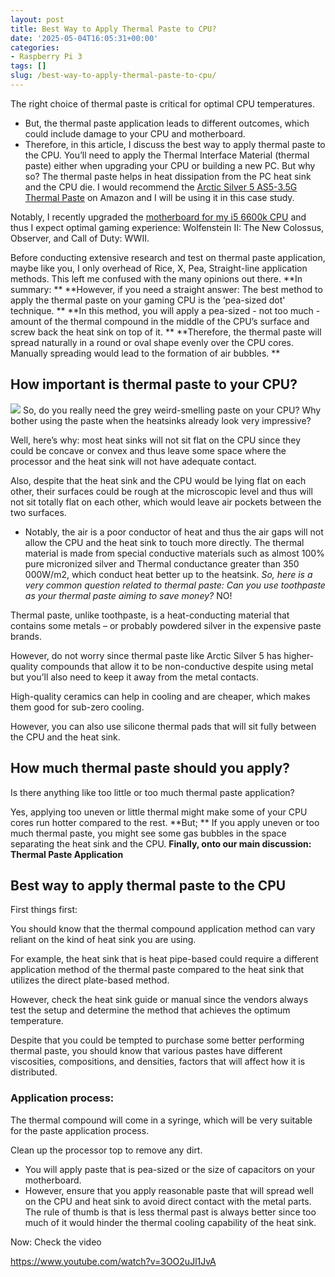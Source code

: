 ```yaml
---
layout: post
title: Best Way to Apply Thermal Paste to CPU?
date: '2025-05-04T16:05:31+00:00'
categories:
- Raspberry Pi 3
tags: []
slug: /best-way-to-apply-thermal-paste-to-cpu/
---
```


The right choice of thermal paste is critical for optimal CPU temperatures.
- But, the thermal paste application leads to different outcomes, which could include damage to your CPU and motherboard.
- Therefore, in this article, I discuss the best way to apply thermal paste to the CPU.
You’ll need to apply the Thermal Interface Material (thermal paste) either when upgrading your CPU or building a new PC.
But why so? The thermal paste helps in heat dissipation from the PC heat sink and the CPU die. I would recommend the
[Arctic Silver 5 AS5-3.5G Thermal Paste](https://www.amazon.com/dp/B0087X728K/?tag=p-policy-20)
on Amazon and I will be using it in this case study.

Notably, I recently upgraded the
[motherboard for my i5 6600k CPU](https://pestpolicy.com/best-motherboard-i5-6600k-cpu/)
and thus I expect optimal gaming experience: Wolfenstein II: The New Colossus, Observer, and Call of Duty: WWII.

Before conducting extensive research and test on thermal paste application, maybe like you, I only overhead of Rice, X, Pea, Straight-line application methods. This left me confused with the many opinions out there.
**In summary: **
**However, if you need a straight answer: The best method to apply the thermal paste on your gaming CPU is the ‘pea-sized dot' technique. **
**In this method, you will apply a pea-sized - not too much - amount of the thermal compound in the middle of the CPU’s surface and screw back the heat sink on top of it. **
**Therefore, the thermal paste will spread naturally in a round or oval shape evenly over the CPU cores. Manually spreading would lead to the formation of air bubbles. **
## How important is thermal paste to your CPU?
![](/assets/img/img/)
So, do you really need the grey weird-smelling paste on your CPU? Why bother using the paste when the heatsinks already look very impressive?

Well, here’s why: most heat sinks will not sit flat on the CPU since they could be concave or convex and thus leave some space where the processor and the heat sink will not have adequate contact.

Also, despite that the heat sink and the CPU would be lying flat on each other, their surfaces could be rough at the microscopic level and thus will not sit totally flat on each other, which would leave air pockets between the two surfaces.
- Notably, the air is a poor conductor of heat and thus the air gaps will not allow the CPU and the heat sink to touch more directly.
The thermal material is made from special conductive materials such as almost 100% pure micronized silver and Thermal conductance greater than 350 000W/m2, which conduct heat better up to the heatsink.
*So, here is a very common question related to thermal paste: Can you use toothpaste as your thermal paste aiming to save money?*
NO!

Thermal paste, unlike toothpaste, is a heat-conducting material that contains some metals – or probably powdered silver in the expensive paste brands.

However, do not worry since thermal paste like Arctic Silver 5 has higher-quality compounds that allow it to be non-conductive despite using metal but you’ll also need to keep it away from the metal contacts.

High-quality ceramics can help in cooling and are cheaper, which makes them good for sub-zero cooling.

However, you can also use silicone thermal pads that will sit fully between the CPU and the heat sink.
## How much thermal paste should you apply?
Is there anything like too little or too much thermal paste application?

Yes, applying too uneven or little thermal might make some of your CPU cores run hotter compared to the rest.
**But; **
If you apply uneven or too much thermal paste, you might see some gas bubbles in the space separating the heat sink and the CPU.
**Finally, onto our main discussion: Thermal Paste Application**
## Best way to apply thermal paste to the CPU
First things first:

You should know that the thermal compound application method can vary reliant on the kind of heat sink you are using.

For example, the heat sink that is heat pipe-based could require a different application method of the thermal paste compared to the heat sink that utilizes the direct plate-based method.

However, check the heat sink guide or manual since the vendors always test the setup and determine the method that achieves the optimum temperature.

Despite that you could be tempted to purchase some better performing thermal paste, you should know that various pastes have different viscosities, compositions, and densities, factors that will affect how it is distributed.
### **Application process:**
The thermal compound will come in a syringe, which will be very suitable for the paste application process.

Clean up the processor top to remove any dirt.
- You will apply paste that is pea-sized or the size of capacitors on your motherboard.
- However, ensure that you apply reasonable paste that will spread well on the CPU and heat sink to avoid direct contact with the metal parts.
The rule of thumb is that is less thermal past is always better since too much of it would hinder the thermal cooling capability of the heat sink.

Now: Check the video

https://www.youtube.com/watch?v=3OO2uJl1JvA
